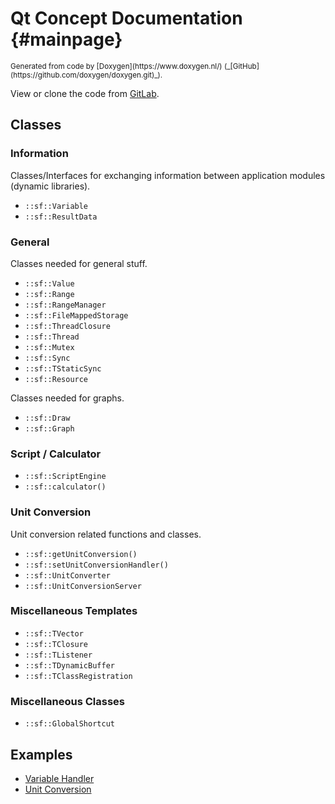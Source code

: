 # Qt Concept Documentation {#mainpage}

<small>
Generated from code by [Doxygen](https://www.doxygen.nl/) (_[GitHub](https://github.com/doxygen/doxygen.git)_).
</small>

View or clone the code from [GitLab](https://git.scanframe.com/shared).

## Classes

### Information

Classes/Interfaces for exchanging information between application modules (dynamic libraries).

* `::sf::Variable`
* `::sf::ResultData`

### General

Classes needed for general stuff.  

* `::sf::Value`
* `::sf::Range`
* `::sf::RangeManager`
* `::sf::FileMappedStorage`
* `::sf::ThreadClosure`
* `::sf::Thread`
* `::sf::Mutex`
* `::sf::Sync`
* `::sf::TStaticSync`
* `::sf::Resource`

Classes needed for graphs.

* `::sf::Draw`
* `::sf::Graph`
  
### Script / Calculator

* `::sf::ScriptEngine`
* `::sf::calculator()`

### Unit Conversion

Unit conversion related functions and classes.

* `::sf::getUnitConversion()`
* `::sf::setUnitConversionHandler()`
* `::sf::UnitConverter`
* `::sf::UnitConversionServer`

### Miscellaneous Templates

* `::sf::TVector`
* `::sf::TClosure`
* `::sf::TListener`
* `::sf::TDynamicBuffer`
* `::sf::TClassRegistration`

### Miscellaneous Classes

* `::sf::GlobalShortcut`

## Examples

* [Variable Handler](sf-gii-Variable.html)
* [Unit Conversion](sf-gii-UnitConversionServer.html)

